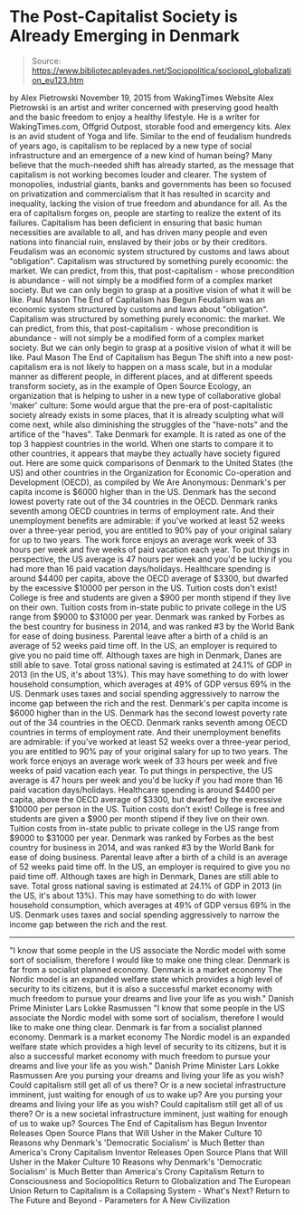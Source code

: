# The Post-Capitalist Society is Already Emerging in Denmark

> Source: https://www.bibliotecapleyades.net/Sociopolitica/sociopol_globalization_eu123.htm

by Alex Pietrowski November 19, 2015 from WakingTimes Website
Alex Pietrowski is an artist and writer concerned with preserving good health and the basic freedom to enjoy a healthy lifestyle.
He is a writer for WakingTimes.com, Offgrid Outpost, storable food and emergency kits.
Alex is an avid student of Yoga and life.
Similar to the end of feudalism hundreds of years ago, is capitalism to be replaced by a new type of social infrastructure and an emergence of a new kind of human being?
Many believe that the much-needed shift has already started, as the message that capitalism is not working becomes louder and clearer.
The system of monopolies, industrial giants, banks and governments has been so focused on privatization and commercialism that it has resulted in scarcity and inequality, lacking the vision of true freedom and abundance for all.
As the era of capitalism forges on, people are starting to realize the extent of its failures.
Capitalism has been deficient in ensuring that basic human necessities are available to all, and has driven many people and even nations into financial ruin, enslaved by their jobs or by their creditors.
Feudalism was an economic system structured by customs and laws about "obligation". Capitalism was structured by something purely economic: the market. We can predict, from this, that post-capitalism - whose precondition is abundance - will not simply be a modified form of a complex market society. But we can only begin to grasp at a positive vision of what it will be like. Paul Mason The End of Capitalism has Begun
Feudalism was an economic system structured by customs and laws about "obligation". Capitalism was structured by something purely economic: the market.
We can predict, from this, that post-capitalism - whose precondition is abundance - will not simply be a modified form of a complex market society.
But we can only begin to grasp at a positive vision of what it will be like.
Paul Mason
The End of Capitalism has Begun
The shift into a new post-capitalism era is not likely to happen on a mass scale, but in a modular manner as different people, in different places, and at different speeds transform society, as in the example of Open Source Ecology, an organization that is helping to usher in a new type of collaborative global 'maker' culture:
Some would argue that the pre-era of post-capitalistic society already exists in some places, that it is already sculpting what will come next, while also diminishing the struggles of the "have-nots" and the artifice of the "haves".
Take Denmark for example. It is rated as one of the top 3 happiest countries in the world.
When one starts to compare it to other countries, it appears that maybe they actually have society figured out.
Here are some quick comparisons of Denmark to the United States (the US) and other countries in the Organization for Economic Co-operation and Development (OECD), as compiled by We Are Anonymous:
Denmark's per capita income is $6000 higher than in the US. Denmark has the second lowest poverty rate out of the 34 countries in the OECD. Denmark ranks seventh among OECD countries in terms of employment rate. And their unemployment benefits are admirable: if you've worked at least 52 weeks over a three-year period, you are entitled to 90% pay of your original salary for up to two years. The work force enjoys an average work week of 33 hours per week and five weeks of paid vacation each year. To put things in perspective, the US average is 47 hours per week and you'd be lucky if you had more than 16 paid vacation days/holidays. Healthcare spending is around $4400 per capita, above the OECD average of $3300, but dwarfed by the excessive $10000 per person in the US. Tuition costs don't exist! College is free and students are given a $900 per month stipend if they live on their own. Tuition costs from in-state public to private college in the US range from $9000 to $31000 per year. Denmark was ranked by Forbes as the best country for business in 2014, and was ranked #3 by the World Bank for ease of doing business. Parental leave after a birth of a child is an average of 52 weeks paid time off. In the US, an employer is required to give you no paid time off. Although taxes are high in Denmark, Danes are still able to save. Total gross national saving is estimated at 24.1% of GDP in 2013 (in the US, it's about 13%). This may have something to do with lower household consumption, which averages at 49% of GDP versus 69% in the US. Denmark uses taxes and social spending aggressively to narrow the income gap between the rich and the rest.
Denmark's per capita income is $6000 higher than in the US.
Denmark has the second lowest poverty rate out of the 34 countries in the OECD.
Denmark ranks seventh among OECD countries in terms of employment rate. And their unemployment benefits are admirable: if you've worked at least 52 weeks over a three-year period, you are entitled to 90% pay of your original salary for up to two years.
The work force enjoys an average work week of 33 hours per week and five weeks of paid vacation each year. To put things in perspective, the US average is 47 hours per week and you'd be lucky if you had more than 16 paid vacation days/holidays.
Healthcare spending is around $4400 per capita, above the OECD average of $3300, but dwarfed by the excessive $10000 per person in the US.
Tuition costs don't exist! College is free and students are given a $900 per month stipend if they live on their own. Tuition costs from in-state public to private college in the US range from $9000 to $31000 per year.
Denmark was ranked by Forbes as the best country for business in 2014, and was ranked #3 by the World Bank for ease of doing business.
Parental leave after a birth of a child is an average of 52 weeks paid time off. In the US, an employer is required to give you no paid time off.
Although taxes are high in Denmark, Danes are still able to save. Total gross national saving is estimated at 24.1% of GDP in 2013 (in the US, it's about 13%). This may have something to do with lower household consumption, which averages at 49% of GDP versus 69% in the US.
Denmark uses taxes and social spending aggressively to narrow the income gap between the rich and the rest.
***
"I know that some people in the US associate the Nordic model with some sort of socialism, therefore I would like to make one thing clear. Denmark is far from a socialist planned economy. Denmark is a market economy The Nordic model is an expanded welfare state which provides a high level of security to its citizens, but it is also a successful market economy with much freedom to pursue your dreams and live your life as you wish." Danish Prime Minister Lars Lokke Rasmussen
"I know that some people in the US associate the Nordic model with some sort of socialism, therefore I would like to make one thing clear.
Denmark is far from a socialist planned economy. Denmark is a market economy
The Nordic model is an expanded welfare state which provides a high level of security to its citizens, but it is also a successful market economy with much freedom to pursue your dreams and live your life as you wish."
Danish Prime Minister
Lars Lokke Rasmussen
Are you pursing your dreams and living your life as you wish? Could capitalism still get all of us there? Or is a new societal infrastructure imminent, just waiting for enough of us to wake up?
Are you pursing your dreams and living your life as you wish?
Could capitalism still get all of us there?
Or is a new societal infrastructure imminent, just waiting for enough of us to wake up?
Sources
The End of Capitalism has Begun Inventor Releases Open Source Plans that Will Usher in the Maker Culture 10 Reasons why Denmark's 'Democratic Socialism' is Much Better than America's Crony Capitalism
Inventor Releases Open Source Plans that Will Usher in the Maker Culture
10 Reasons why Denmark's 'Democratic Socialism' is Much Better than America's Crony Capitalism
Return to Consciousness and Sociopolitics
Return to Globalization and The European Union
Return to Capitalism is a Collapsing System - What's Next?
Return to The Future and Beyond - Parameters for A New Civilization
